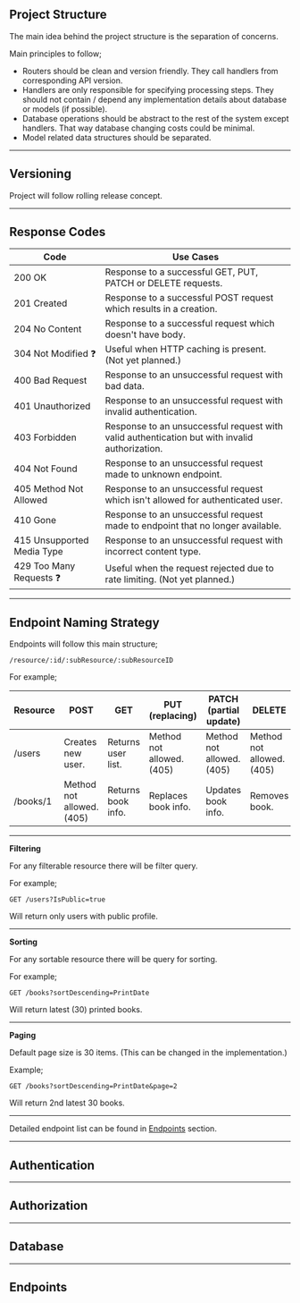 ## Project Structure

The main idea behind the project structure is the separation of concerns.

Main principles to follow;

- Routers should be clean and version friendly. They call handlers from corresponding API version.
- Handlers are only responsible for specifying processing steps. They should not contain / depend any implementation details about database or models (if possible).
- Database operations should be abstract to the rest of the system except handlers. That way database changing costs could be minimal.
- Model related data structures should be separated.

---

## Versioning

Project will follow rolling release concept.

---

## Response Codes

| Code | Use Cases |
|--|--|
| 200 OK | Response to a successful GET, PUT, PATCH or DELETE requests. |
| 201 Created | Response to a successful POST request which results in a creation. |
| 204 No Content | Response to a successful request which doesn't have body. |
| 304 Not Modified ❓ | Useful when HTTP caching is present. (Not yet planned.) |
| 400 Bad Request | Response to an unsuccessful request with bad data. |
| 401 Unauthorized | Response to an unsuccessful request with invalid authentication. |
| 403 Forbidden | Response to an unsuccessful request with valid authentication but with invalid authorization. |
| 404 Not Found | Response to an unsuccessful request made to unknown endpoint. |
| 405 Method Not Allowed | Response to an unsuccessful request which isn't allowed for authenticated user. |
| 410 Gone | Response to an unsuccessful request made to endpoint that no longer available. |
| 415 Unsupported Media Type | Response to an unsuccessful request with incorrect content type. |
| 429 Too Many Requests ❓ | Useful when the request rejected due to rate limiting. (Not yet planned.) |

---

## Endpoint Naming Strategy

Endpoints will follow this main structure;

    /resource/:id/:subResource/:subResourceID

For example;

| Resource | POST | GET | PUT (replacing) | PATCH (partial update) | DELETE |
|--|--|--|--|--|--|
| /users | Creates new user. | Returns user list. | Method not allowed. (405) | Method not allowed. (405) | Method not allowed. (405) |
| /books/1 | Method not allowed. (405) | Returns book info. | Replaces book info. | Updates book info. | Removes book. |

---

**Filtering**

For any filterable resource there will be filter query.

For example;

    GET /users?IsPublic=true

Will return only users with public profile.

---

**Sorting**

For any sortable resource there will be query for sorting.

For example;

    GET /books?sortDescending=PrintDate

Will return latest (30) printed books.

---

**Paging**

Default page size is 30 items. (This can be changed in the implementation.)

Example;

    GET /books?sortDescending=PrintDate&page=2

Will return 2nd latest 30 books.

---

Detailed endpoint list can be found in [Endpoints](#endpoints) section.

---

## Authentication

---

## Authorization

---

## Database

---

## Endpoints
